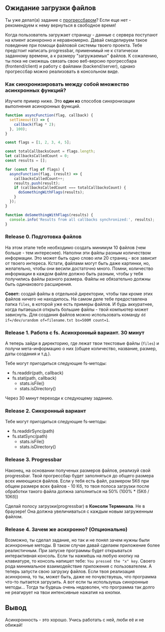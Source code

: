 ## Ожидание загрузки файлов

Ты уже делал(а) задание c [прогрессбаром](https://github.com/Elbrus-Bootcamp/extra-algorithm-progressbar)? Если еще нет - рекомендуем к нему вернуться в свободное время!

Когда пользователь загружает страницу - данные с сервера поступают на клиент асинхронно и неравномерно. Давай смоделируем такое поведение при помощи файловой системы твоего проекта. Тебе предстоит написать progressbar, применимый не к статически заданному времени, а к размеру "загружаемых" файлов. К сожалению, ты пока не сможешь связать свою веб-версию прогрессбара (frontend/client) и работу с файлами (backend/server), однако прогрессбар можно реализовать в консольном виде.

### Как синхронизировать между собой множество асинхронных функций?
Изучите пример ниже. Это **один из** способов синхронизации выполнения асинхронных функций.

```js
function asyncFunction(flag, callback) {
  setTimeout(() => {
    callback(flag * 2);
  }, 100);
}

const flags = [1, 2, 3, 4, 5];

const totalCallbacksCount = flags.length;
let callbacksCalledCount = 0;
const results = [];

for (const flag of flags) {
  asyncFunction(flag, (result) => {
    callbacksCalledCount++;
    results.push(result);
    if (callbacksCalledCount === totalCallbacksCount) {
      doSomethingWithFlags(results);
    }
  });
}

function doSomethingWithFlags(results) {
  console.info('Results from all callbacks synchronized:', results);
}
```

### Release 0. Подготовка файлов
На этом этапе тебе необходимо создать минимум 10 файлов (чем больше - тем интереснее). Наполни эти файлы разным количеством информации. Это может быть одно слово или 20 страниц - все зависит от твоего интереса. Кстати, файлами могут быть даже картинки, но, желательно, чтобы они весили достаточно много. Помни, количество информации в каждом файле должно быть разным, чтобы у тебя получились файлы разного размера. Файлы не обязательно должны быть одинакового расширения.

**Совет:** создай файлы в отдельной директории, чтобы там кроме этих файлов ничего не находилось. На самом деле тебе предоставлена папка `files`, в которой уже есть примеры файлов. И будь аккуратнее, когда пытаешься открыть большие файлы - твой компьютер может зависнуть. Для создания файлов можно использовать команду `dd if=/dev/urandom of=filename.txt bs=500M count=1`.

### Release 1. Работа с fs. Асинхронный вариант. 30 минут
А теперь зайди в директорию, где лежат твои текстовые файлы (`files`) и получи мета-информацию о них (общее количество, название, размер, даты создания и т.д.).

Тебе могут пригодиться следующие fs-методы:
- fs.readdir(path, callback)
- fs.stat(path, callback)
  - stats.isFile()
  - stats.isDirectory()

Через 30 минут переходи к следующему заданию.

### Release 2. Синхронный вариант

Тебе могут пригодиться следующие fs-методы:
- fs.readdirSync(path)
- fs.statSync(path)
  - stats.isFile()
  - stats.isDirectory()
 
### Release 3. Progressbar
Наконец, на основании полученых размеров файлов, реализуй свой progressbar. Твой прогрессбар будет заполняться до общего размера всех имеющихся файлов. Если у тебя есть файл, размером 5Кб при общем размере всех файлов - 10 Кб, то твоя полоса загрузки после обработки такого файла должна заполниться на 50% (100% * (5Кб / 10Кб))

Сделай полосу загрузки(progressbar) в **Консоли Терминала**. Не в браузере! Она должна увеличиваться с каждым новым загруженным файлом.

### Release 4. Зачем же асихронно? (Опционально)

Возможно, ты сделал задание, но так и не понял зачем нужны были асинхронные методы. В таком случае давай сделаем приложение более реалистичным. При запуске программы будет открываться интерактивная консоль. Если ты нажмёшь на любую кнопку на клавиатуре, то консоль напишет тебе: `You pressed the "x" key`. Своего рода минимальное взаимодействие приложения с пользователем. А теперь запусти свою загрузку файлов. Если твоя реализация асинхронна, то ты, может быть, даже не почувствуешь, что программа что-то пытается загрузить. А вот если ты используешь синхронные методы... Тогда ты будешь очень недоволен, что программа так долго не реагирует на твои интенсивные нажатия на кнопки.

## Вывод

Асинхронность - это хорошо. Учись работать с ней, люби её и не обижай!
